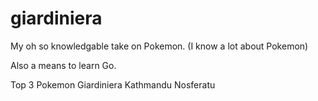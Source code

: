 # giardiniera
My oh so knowledgable take on Pokemon. (I know a lot about Pokemon)

Also a means to learn Go.

Top 3 Pokemon
Giardiniera
Kathmandu
Nosferatu

